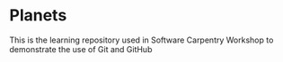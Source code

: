 # Planets
This is the learning repository used in Software Carpentry Workshop to demonstrate the use of Git and GitHub
